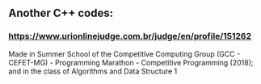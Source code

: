 ## Another C++ codes:

### https://www.urionlinejudge.com.br/judge/en/profile/151262

Made in Summer School of the Competitive Computing Group (GCC - CEFET-MG) - Programming Marathon - Competitive Programming (2018); and in the class of Algorithms and Data Structure 1
